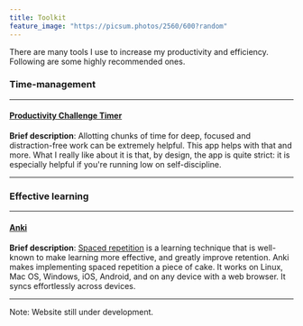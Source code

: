 ```yaml
---
title: Toolkit
feature_image: "https://picsum.photos/2560/600?random"
---
```


There are many tools I use to increase my productivity and efficiency. Following are
some highly recommended ones.


### Time-management

----------------

#### [Productivity Challenge Timer](https://play.google.com/store/apps/details?id=com.wlxd.pomochallenge&hl=en)

**Brief description**: Allotting chunks of time for deep, focused and
distraction-free work can be extremely helpful. This app helps with that and
more. What I really like about it is that, by design, the app is quite strict:
it is especially helpful if you're running low on self-discipline.

----------------

### Effective learning

----------------

#### [Anki](https://apps.ankiweb.net/)

**Brief description**: [Spaced
repetition](https://en.wikipedia.org/wiki/Spaced_repetition) is a learning
technique that is well-known to make learning more effective, and greatly
improve retention. Anki makes implementing spaced repetition a piece of cake. It
works on Linux, Mac OS, Windows, iOS, Android, and on any device with a web
browser. It syncs effortlessly across devices.

----------------

Note: Website still under development.